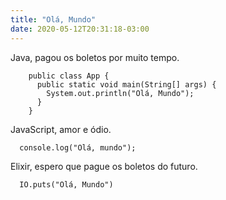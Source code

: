 ```yaml
---
title: "Olá, Mundo"
date: 2020-05-12T20:31:18-03:00
---
```

Java, pagou os boletos por muito tempo.
```
    public class App {
      public static void main(String[] args) {
        System.out.println("Olá, Mundo");
      }
    }
```

JavaScript, amor e ódio.
```
  console.log("Olá, mundo");
```

Elixir, espero que pague os boletos do futuro.
```
  IO.puts("Olá, Mundo")
```

